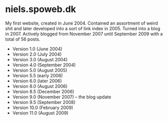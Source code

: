 # niels.spoweb.dk
My first website, created in June 2004. Contained an assortment of weird shit and later developed into a sort of link index in 2005. Turned into a blog in 2007. Actively blogged from November 2007 until September 2009 with a total of 56 posts.

* Version 1.0 (June 2004)
* Version 2.0 (July 2004)
* Version 3.0 (August 2004)
* Version 4.0 (September 2004)
* Version 5.0 (August 2005)
* Version 5.5 (early 2006)
* Version 6.0 (later 2006)
* Version 8.0 (August 2006)
* Version 8.5 (December 2006)
* Version 9.0 (November 2007) &ndash; the blog update
* Version 9.5 (September 2008)
* Version 10.0 (February 2009)
* Version 11.0 (August 2009)